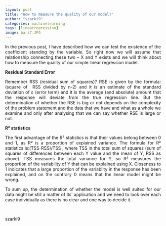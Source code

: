 ```yaml
---
layout: post
title: "How to measure the quality of our model?"
author: "szarki9"
categories: machinelearning
tags: [linearregression]
image: bari7.JPG
---
```

<p align="justify">In the previous post, I have
described how we can test the existence of the coefficient standing by the
variable. So right now we will assume that relationship connecting these two –
X and Y exists and we will think about how to measure the quality of our simple
linear regression model.<br></p><p align="justify"><b>Residual Standard Error</b></p><p align="justify">Remember RSS (residual sum of
squares)? RSE is given by the formula: (square of  RSS divided by n-2) and it is an estimate of the standard deviation
of ε
(error term) and it is the average (and absolute) amount that the response will
deviate from the true regression line. But the determination of whether the RSE is
big or not depends on the complexity of the problem statement and the data that
we have and what as a whole we examine and only after analysing that we can say
whether RSE is large or not.</p><p align="justify"><b>R</b><b>²</b><b> statistics</b></p><p align="justify">The first advantage of the
R²
statistics is that their values belong between 0 and 1, as R² is a proportion
of explained variance. The formula for R² statistics is:(TSS-RSS)/TSS , where TSS in the total sum of
squares (sum of squares of differences between each Y value and the mean of Y, RSS
as above). TSS measures the total variance for Y, so R² measures the proportion
of the variability of Y that can be explained using X. Closeness to 1 indicates
that a large proportion of the variablity in the response has been explained,
and on the contrary 0 means that the linear model might be wrong. </p><p align="justify">To sum up, the determination of whether the model
is well suited for our data might be still a matter of its’ application and we
need to look over each case individually as there is no clear and one way to
decide it.</p><p> </p><p>szarki9</p>
